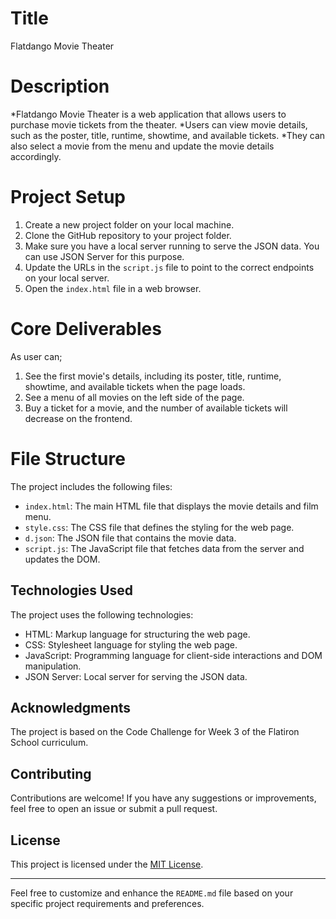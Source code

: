 # Title
Flatdango Movie Theater

# Description
 *Flatdango Movie Theater is a web application that allows users to purchase movie tickets from the theater.
 *Users can view movie details, such as the poster, title, runtime, showtime, and available tickets.  *They can also select a movie from the menu and update the movie details accordingly.

# Project Setup

1. Create a new project folder on your local machine.
2. Clone the GitHub repository to your project folder.
3. Make sure you have a local server running to serve the JSON data. You can use JSON Server for this purpose.
4. Update the URLs in the `script.js` file to point to the correct endpoints on your local server.
5. Open the `index.html` file in a web browser.

# Core Deliverables

As user can;

1. See the first movie's details, including its poster, title, runtime, showtime, and available tickets when the page loads.
2. See a menu of all movies on the left side of the page.
3. Buy a ticket for a movie, and the number of available tickets will decrease on the frontend.

# File Structure

The project includes the following files:

- `index.html`: The main HTML file that displays the movie details and film menu.
- `style.css`: The CSS file that defines the styling for the web page.
- `d.json`: The JSON file that contains the movie data.
- `script.js`: The JavaScript file that fetches data from the server and updates the DOM.

## Technologies Used

The project uses the following technologies:

- HTML: Markup language for structuring the web page.
- CSS: Stylesheet language for styling the web page.
- JavaScript: Programming language for client-side interactions and DOM manipulation.
- JSON Server: Local server for serving the JSON data.

## Acknowledgments

The project is based on the Code Challenge for Week 3 of the Flatiron School curriculum.

## Contributing

Contributions are welcome! If you have any suggestions or improvements, feel free to open an issue or submit a pull request.

## License

This project is licensed under the [MIT License](https://opensource.org/licenses/MIT).

---

Feel free to customize and enhance the `README.md` file based on your specific project requirements and preferences.